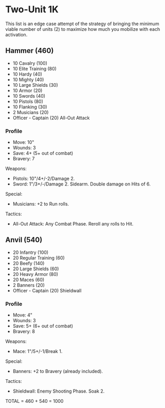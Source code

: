 # Two-Unit 1K

This list is an edge case attempt of the strategy of bringing the minimum viable number of units (2) to maximize how much you mobilize with each activation.

## Hammer (460)

- 10 Cavalry (100)
- 10 Elite Training (80)
- 10 Hardy (40)
- 10 Mighty (40)
- 10 Large Shields (30)
- 10 Armor (20)
- 10 Swords (40)
- 10 Pistols (80)
- 10 Flanking (30)
- 2 Musicians (20)
- Officer - Captain (20) All-Out Attack

### Profile

- Move: 10"
- Wounds: 3
- Save: 4+ (5+ out of combat)
- Bravery: 7

Weapons:

- Pistols: 10"/4+/-2/Damage 2.
- Sword: 1"/3+/-/Damage 2. Sidearm. Double damage on Hits of 6.

Special:

- Musicians: +2 to Run rolls.

Tactics:

- All-Out Attack: Any Combat Phase. Reroll any rolls to Hit.

## Anvil (540)

- 20 Infantry (100)
- 20 Regular Training (60)
- 20 Beefy (140)
- 20 Large Shields (60)
- 20 Heavy Armor (80)
- 20 Maces (60)
- 2 Banners (20)
- Officer - Captain (20) Shieldwall

### Profile

- Move: 4"
- Wounds: 3
- Save: 5+ (6+ out of combat)
- Bravery: 8

Weapons:

- Mace: 1"/5+/-1/Break 1.

Special:

- Banners: +2 to Bravery (already included).

Tactics:

- Shieldwall: Enemy Shooting Phase. Soak 2.

TOTAL = 460 + 540 = 1000
